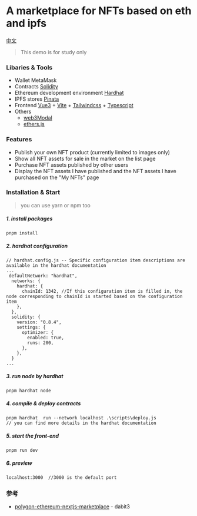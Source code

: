 # A marketplace for NFTs based on eth and ipfs

[中文](README.md)

> This demo is for study only

### Libaries & Tools

- Wallet MetaMask
- Contracts [Solidity](https://docs.soliditylang.org/en/v0.8.11/)
- Ethereum development environment [Hardhat](https://hardhat.org/)
- IPFS stores [Pinata](https://www.pinata.cloud/)
- Frontend [Vue3](https://v3.vuejs.org/) + [Vite](https://vitejs.dev/) + [Tailwindcss](https://tailwindcss.com/) + [Typescript](https://www.typescriptlang.org/)
- Others
  - [web3Modal](https://github.com/Web3Modal/web3modal)
  - [ethers.js](https://github.com/ethers-io/ethers.js)

### Features

- Publish your own NFT product (currently limited to images only)
- Show all NFT assets for sale in the market on the list page
- Purchase NFT assets published by other users
- Display the NFT assets I have published and the NFT assets I have purchased on the "My NFTs" page

### Installation & Start

> you can use yarn or npm too

##### 1. install packages

```
pnpm install
```

##### 2. hardhat configuration

```
// hardhat.config.js -- Specific configuration item descriptions are available in the hardhat documentation
...
 defaultNetwork: "hardhat",
  networks: {
    hardhat: {
      chainId: 1342, //If this configuration item is filled in, the node corresponding to chainId is started based on the configuration item
    },
  },
  solidity: {
    version: "0.8.4",
    settings: {
      optimizer: {
        enabled: true,
        runs: 200,
      },
    },
  }
...
```

##### 3. run node by hardhat

```
pnpm hardhat node 
```

##### 4. compile & deploy contracts

```
pnpm hardhat  run --network localhost .\scripts\deploy.js
// you can find more details in the hardhat documentation
```

##### 5. start the front-end

```
pnpm run dev
```

##### 6. preview

```
localhost:3000  //3000 is the default port
```

<!-- ### 演示
![发布NFT](./screenshots/发布nft.gif)
![购买NFT](./screenshots/购买nft.gif) -->

### 参考

- [polygon-ethereum-nextjs-marketplace](https://github.com/dabit3/polygon-ethereum-nextjs-marketplace) -  dabit3
